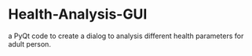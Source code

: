 # Health-Analysis-GUI
a PyQt code to create a dialog to analysis different health parameters for adult person.
